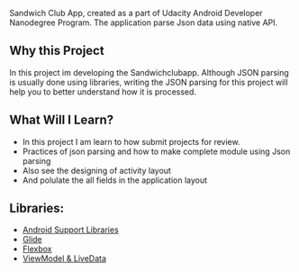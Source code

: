 Sandwich Club App, created as a part of Udacity Android Developer Nanodegree Program. The application parse Json data using native API.

## Why this Project
In this project im developing the Sandwichclubapp. Although JSON parsing is usually done using libraries, writing the JSON parsing for this project will help you to better understand how it is processed.

## What Will I Learn?

* In this project I am learn to how submit projects for review.
* Practices of json parsing and how to make complete module using Json parsing
* Also see the designing of activity layout
* And polulate the all fields in the application layout

## Libraries:

* [Android Support Libraries](https://developer.android.com/topic/libraries/support-library/revisions)
* [Glide](https://github.com/bumptech/glide)
* [Flexbox](https://github.com/google/flexbox-layout)
* [ViewModel & LiveData](https://developer.android.com/topic/libraries/architecture/adding-components)

